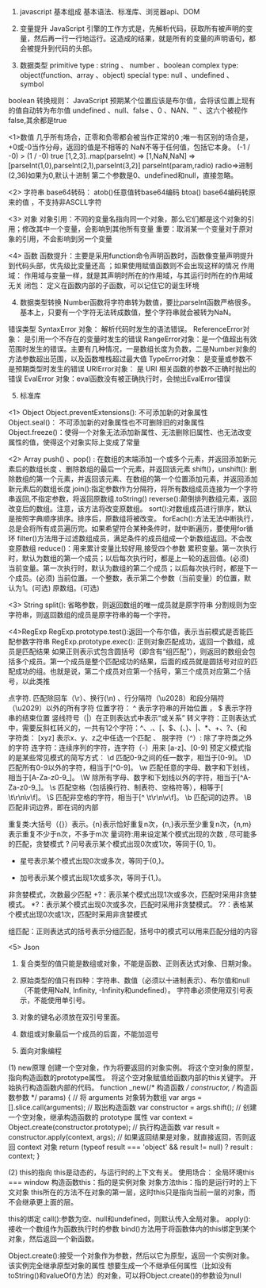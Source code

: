 1. javascript 基本组成
基本语法、标准库、浏览器api、DOM

2. 变量提升
JavaScript 引擎的工作方式是，先解析代码，获取所有被声明的变量，然后再一行一行地运行。这造成的结果，就是所有的变量的声明语句，都会被提升到代码的头部。

3. 数据类型
primitive type : string 、 number 、boolean
complex type: object(function、array 、object)
special type: null 、undefined 、 symbol

boolean 转换规则： JavaScript 预期某个位置应该是布尔值，会将该位置上现有的值自动转为布尔值
undefined 、null、false 、0 、NAN、'' 、这六个被视作false,其余都是true

<1>数值
几乎所有场合，正零和负零都会被当作正常的0 ;唯一有区别的场合是，+0或-0当作分母，返回的值是不相等的
NaN不等于任何值，包括它本身。 (-1 / -0) > (1 / -0) true
[1,2,3]..map(parseInt)  => [1,NaN,NaN] => [parseInt(1,0),parseInt(2,1),parseInt(3,2)]
parseInt(param,radio) radio=>进制(2,36)如果为0,默认十进制 第二个参数是0、undefined和null，直接忽略。

<2> 字符串
base64转码： atob()任意值转base64编码 btoa() base64编码转原来的值 ，不支持非ASCLL字符

<3> 对象
对象引用：不同的变量名指向同一个对象，那么它们都是这个对象的引用；修改其中一个变量，会影响到其他所有变量  重要：取消某一个变量对于原对象的引用，不会影响到另一个变量

<4> 函数
函数提升：主要是采用function命令声明函数时，函数像变量声明提升到代码头部，优先级比变量还高 ；如果使用赋值函数则不会出现这样的情况
作用域： 作用域与变量一样，就是其声明时所在的作用域，与其运行时所在的作用域无关
闭包： 定义在函数内部的子函数，可以记住它的诞生环境

4. 数据类型转换
Number函数将字符串转为数值，要比parseInt函数严格很多。基本上，只要有一个字符无法转成数值，整个字符串就会被转为NaN。

错误类型
SyntaxError 对象： 解析代码时发生的语法错误。
ReferenceError对象： 是引用一个不存在的变量时发生的错误
RangeError对象：是一个值超出有效范围时发生的错误。主要有几种情况，一是数组长度为负数，二是Number对象的方法参数超出范围，以及函数堆栈超过最大值
TypeError对象： 是变量或参数不是预期类型时发生的错误
URIError对象： 是 URI 相关函数的参数不正确时抛出的错误
EvalError 对象：eval函数没有被正确执行时，会抛出EvalError错误

5. 标准库

<1> Object
Object.preventExtensions(): 不可添加新的对象属性
Object.seal()： 不可添加新的对象属性也不可删除旧的对象属性
Object.freeze()：使得一个对象无法添加新属性、无法删除旧属性、也无法改变属性的值，使得这个对象实际上变成了常量

<2> Array
push() 、pop() : 在数组的末端添加一个或多个元素，并返回添加新元素后的数组长度 、删除数组的最后一个元素，并返回该元素
shift()，unshift(): 删除数组的第一个元素，并返回该元素、在数组的第一个位置添加元素，并返回添加新元素后的数组长度
join():指定参数作为分隔符，将所有数组成员连接为一个字符串返回,不指定参数，将返回原数组.toString()
reverse():颠倒排列数组元素，返回改变后的数组。注意，该方法将改变原数组。
sort():对数组成员进行排序，默认是按照字典顺序排序。排序后，原数组将被改变。
forEach():方法无法中断执行，总是会将所有成员遍历完。如果希望符合某种条件时，就中断遍历，要使用for循环
filter()方法用于过滤数组成员，满足条件的成员组成一个新数组返回。不会改变原数组
reduce()：用来累计变量比较好用,接受四个参数
累积变量。第一次执行时，默认为数组的第一个成员；以后每次执行时，都是上一轮的返回值。(必须)
当前变量。第一次执行时，默认为数组的第二个成员；以后每次执行时，都是下一个成员。(必须)
当前位置。一个整数，表示第二个参数（当前变量）的位置，默认为1。(可选)
原数组。(可选)

<3> String
split():
省略参数，则返回数组的唯一成员就是原字符串
分割规则为空字符串，则返回数组的成员是原字符串的每一个字符。

<4>RegExp
RegExp.prototype.test():返回一个布尔值，表示当前模式是否能匹配参数字符串
RegExp.prototype.exec(): 正则对象匹配成功，返回一个数组，成员是匹配结果
如果正则表示式包含圆括号（即含有“组匹配”），则返回的数组会包括多个成员。第一个成员是整个匹配成功的结果，后面的成员就是圆括号对应的匹配成功的组。也就是说，第二个成员对应第一个括号，第三个成员对应第二个括号，以此类推

点字符. 匹配除回车（\r）、换行(\n) 、行分隔符（\u2028）和段分隔符（\u2029）以外的所有字符
位置字符： ^ 表示字符串的开始位置 ， $ 表示字符串的结束位置
竖线符号（|）在正则表达式中表示“或关系”
转义字符：正则表达式中，需要反斜杠转义的，一共有12个字符：^、.、[、$、(、)、|、*、+、?、{和\
字符类： [xyz] 表示x、y、z之中任选一个匹配 、 脱字符（^）: 除了字符类之外的字符
连字符：连续序列的字符，连字符（-）用来 [a-z]、[0-9]
预定义模式指的是某些常见模式的简写方式：
\d 匹配0-9之间的任一数字，相当于[0-9]。
\D 匹配所有0-9以外的字符，相当于[^0-9]。
\w 匹配任意的字母、数字和下划线，相当于[A-Za-z0-9_]。
\W 除所有字母、数字和下划线以外的字符，相当于[^A-Za-z0-9_]。
\s 匹配空格（包括换行符、制表符、空格符等），相等于[ \t\r\n\v\f]。
\S 匹配非空格的字符，相当于[^ \t\r\n\v\f]。
\b 匹配词的边界。
\B 匹配非词边界，即在词的内部

重复类:大括号（{}）表示。{n}表示恰好重复n次，{n,}表示至少重复n次，{n,m}表示重复不少于n次，不多于m次
量词符:用来设定某个模式出现的次数 , 尽可能多的匹配，贪婪模式
? 问号表示某个模式出现0次或1次，等同于{0, 1}。
* 星号表示某个模式出现0次或多次，等同于{0,}。
+ 加号表示某个模式出现1次或多次，等同于{1,}。

非贪婪模式，次数最少匹配
+?：表示某个模式出现1次或多次，匹配时采用非贪婪模式。
*?：表示某个模式出现0次或多次，匹配时采用非贪婪模式。
??：表格某个模式出现0次或1次，匹配时采用非贪婪模式

组匹配：正则表达式的括号表示分组匹配，括号中的模式可以用来匹配分组的内容

<5> Json
1. 复合类型的值只能是数组或对象，不能是函数、正则表达式对象、日期对象。
2. 原始类型的值只有四种：字符串、数值（必须以十进制表示）、布尔值和null（不能使用NaN, Infinity, -Infinity和undefined）。
字符串必须使用双引号表示，不能使用单引号。
3. 对象的键名必须放在双引号里面。
4. 数组或对象最后一个成员的后面，不能加逗号

6. 面向对象编程

(1) new原理
创建一个空对象，作为将要返回的对象实例。
将这个空对象的原型，指向构造函数的prototype属性。
将这个空对象赋值给函数内部的this关键字。
开始执行构造函数内部的代码。
function _new(/* 构造函数 */ constructor, /* 构造函数参数 */ params) {
  // 将 arguments 对象转为数组
  var args = [].slice.call(arguments);
  // 取出构造函数
  var constructor = args.shift();
  // 创建一个空对象，继承构造函数的 prototype 属性
  var context = Object.create(constructor.prototype);
  // 执行构造函数
  var result = constructor.apply(context, args);
  // 如果返回结果是对象，就直接返回，否则返回 context 对象
  return (typeof result === 'object' && result != null) ? result : context;
}

(2) this的指向
this是动态的，与运行时的上下文有关。
使用场合：
全局环境this === window
构造函数this：指的是实例对象
对象方法this：指的是运行时的上下文对象 this所在的方法不在对象的第一层，这时this只是指向当前一层的对象，而不会继承更上面的层。

this的绑定
call():参数为空、null和undefined，则默认传入全局对象。
apply(): 接收一个数组作为函数执行时的参数
bind()方法用于将函数体内的this绑定到某个对象，然后返回一个新函数。

Object.create():接受一个对象作为参数，然后以它为原型，返回一个实例对象。该实例完全继承原型对象的属性
想要生成一个不继承任何属性（比如没有toString()和valueOf()方法）的对象，可以将Object.create()的参数设为null




